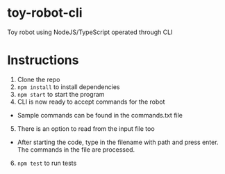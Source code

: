 # toy-robot-cli
Toy robot using NodeJS/TypeScript operated through CLI

# Instructions
1. Clone the repo
2. ```npm install``` to install dependencies
3. ```npm start``` to start the program
4. CLI is now ready to accept commands for the robot
* Sample commands can be found in the commands.txt file
5. There is an option to read from the input file too
* After starting the code, type in the filename with path and press enter. The commands in the file are processed.
6. ```npm test``` to run tests

